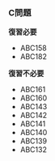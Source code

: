 ### C問題

**復習必要**
- ABC158
- ABC182


**復習不必要**
- ABC161
- ABC160
- ABC143
- ABC142
- ABC141
- ABC140
- ABC139
- ABC132